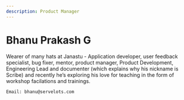 ```yaml
---
description: Product Manager
---
```


# Bhanu Prakash G

Wearer of many hats at Janastu - Application developer, user feedback specialist, bug fixer, mentor, product manager, Product Development, Engineering Lead and documenter (which explains why his nickname is Scribe) and recently he’s exploring his love for teaching in the form of workshop facilations and trainings.

```
Email: bhanu@servelots.com
```

